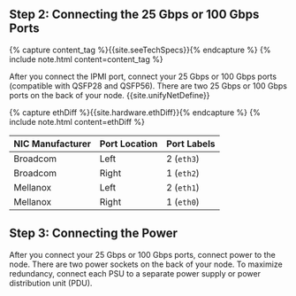 ## Step 2: Connecting the 25 Gbps or 100 Gbps Ports
{% capture content_tag %}{{site.seeTechSpecs}}{% endcapture %}
{% include note.html content=content_tag %}

After you connect the IPMI port, connect your 25 Gbps or 100 Gbps ports (compatible with QSFP28 and QSFP56). There are two 25 Gbps or 100 Gbps ports on the back of your node. {{site.unifyNetDefine}}

{% capture ethDiff %}{{site.hardware.ethDiff}}{% endcapture %}
{% include note.html content=ethDiff %}

| NIC Manufacturer | Port Location | Port Labels |
| ---------------- | ------------- | ----------- |
| Broadcom         | Left          | 2 (`eth3`)  |
| Broadcom         | Right         | 1 (`eth2`)  |
| Mellanox         | Left          | 2 (`eth1`)  |
| Mellanox         | Right         | 1 (`eth0`)  |


## Step 3: Connecting the Power
After you connect your 25 Gbps or 100 Gbps ports, connect power to the node. There are two power sockets on the back of your node. To maximize redundancy, connect each PSU to a separate power supply or power distribution unit (PDU).
